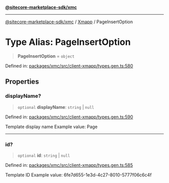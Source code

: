 [**@sitecore-marketplace-sdk/xmc**](../../../../README.md)

***

[@sitecore-marketplace-sdk/xmc](../../../../README.md) / [Xmapp](../README.md) / PageInsertOption

# Type Alias: PageInsertOption

> **PageInsertOption** = `object`

Defined in: [packages/xmc/src/client-xmapp/types.gen.ts:580](https://github.com/Sitecore/marketplace-sdk/blob/893df143248e67d8c66e942a96045542130259a0/packages/xmc/src/client-xmapp/types.gen.ts#L580)

## Properties

### displayName?

> `optional` **displayName**: `string` \| `null`

Defined in: [packages/xmc/src/client-xmapp/types.gen.ts:590](https://github.com/Sitecore/marketplace-sdk/blob/893df143248e67d8c66e942a96045542130259a0/packages/xmc/src/client-xmapp/types.gen.ts#L590)

Template display name
Example value: Page

***

### id?

> `optional` **id**: `string` \| `null`

Defined in: [packages/xmc/src/client-xmapp/types.gen.ts:585](https://github.com/Sitecore/marketplace-sdk/blob/893df143248e67d8c66e942a96045542130259a0/packages/xmc/src/client-xmapp/types.gen.ts#L585)

Template ID
Example value: 6fe7d655-1e3d-4c27-8010-5777f06c6c4f
